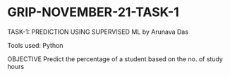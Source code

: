 # GRIP-NOVEMBER-21-TASK-1
TASK-1: PREDICTION USING SUPERVISED ML
by Arunava Das

Tools used: Python

OBJECTIVE
Predict the percentage of a student based on the no. of study hours
